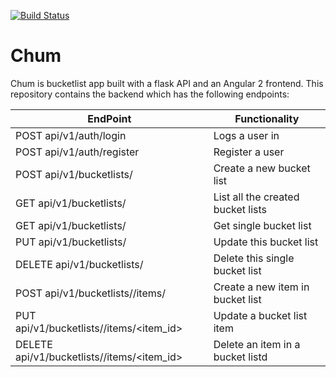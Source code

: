 [![Build Status](https://travis-ci.org/LarryWachira/cp2-bucket-list.svg?branch=master)](https://travis-ci.org/LarryWachira/cp2-bucket-list)

# Chum
Chum is bucketlist app built with a flask API and an Angular 2 frontend. This repository contains the backend which has the following endpoints:

| EndPoint | Functionality 
|----------|---------------
| POST api/v1/auth/login | Logs a user in
| POST api/v1/auth/register | Register a user
| POST api/v1/bucketlists/ | Create a new bucket list
| GET api/v1/bucketlists/ | List all the created bucket lists
| GET api/v1/bucketlists/<id> | Get single bucket list
| PUT api/v1/bucketlists/<id> | Update this bucket list
| DELETE api/v1/bucketlists/<id> | Delete this single bucket list
| POST api/v1/bucketlists/<id>/items/ | Create a new item in bucket list
| PUT api/v1/bucketlists/<id>/items/<item_id> | Update a bucket list item
| DELETE api/v1/bucketlists/<id>/items/<item_id> | Delete an item in a bucket listd
